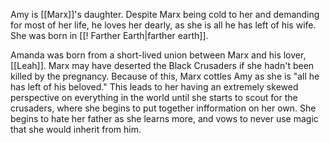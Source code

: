 Amy is [[Marx]]'s daughter. Despite Marx being cold to her and demanding for most of her life, he loves her dearly, as she is all he has left of his wife. She was born in [[! Farther Earth|farther earth]].

Amanda was born from a short-lived union between Marx and his lover, [[Leah]]. Marx may have deserted the Black Crusaders if she hadn't been killed by the pregnancy. Because of this, Marx cottles Amy as she is "all he has left of his beloved." This leads to her having an extremely skewed perspective on everything in the world until she starts to scout for the crusaders, where she begins to put together infformation on her own. She begins to hate her father as she learns more, and vows to never use magic that she would inherit from him.